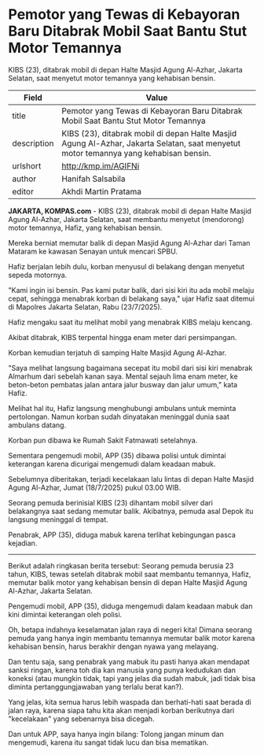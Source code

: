 # Pemotor yang Tewas di Kebayoran Baru Ditabrak Mobil Saat Bantu Stut Motor Temannya

KIBS (23), ditabrak mobil di depan Halte Masjid Agung Al-Azhar, Jakarta Selatan, saat menyetut motor temannya yang kehabisan bensin.

| Field       | Value                                                       |
|-------------|-------------------------------------------------------------|
| title       | Pemotor yang Tewas di Kebayoran Baru Ditabrak Mobil Saat Bantu Stut Motor Temannya |
| description | KIBS (23), ditabrak mobil di depan Halte Masjid Agung Al-Azhar, Jakarta Selatan, saat menyetut motor temannya yang kehabisan bensin. |
| urlshort    | http://kmp.im/AGIFNi |
| author      | Hanifah Salsabila |
| editor      | Akhdi Martin Pratama |

**JAKARTA, KOMPAS.com** - KIBS (23), ditabrak mobil di depan Halte Masjid Agung Al-Azhar, Jakarta Selatan, saat membantu menyetut (mendorong) motor temannya, Hafiz, yang kehabisan bensin.

Mereka berniat memutar balik di depan Masjid Agung Al-Azhar dari Taman Mataram ke kawasan Senayan untuk mencari SPBU.

Hafiz berjalan lebih dulu, korban menyusul di belakang dengan menyetut sepeda motornya.

"Kami ingin isi bensin. Pas kami putar balik, dari sisi kiri itu ada mobil melaju cepat, sehingga menabrak korban di belakang saya," ujar Hafiz saat ditemui di Mapolres Jakarta Selatan, Rabu (23/7/2025).

Hafiz mengaku saat itu melihat mobil yang menabrak KIBS melaju kencang.

Akibat ditabrak, KIBS terpental hingga enam meter dari persimpangan.

Korban kemudian terjatuh di samping Halte Masjid Agung Al-Azhar. 

"Saya melihat langsung bagaimana secepat itu mobil dari sisi kiri menabrak Almarhum dari sebelah kanan saya. Mental sejauh lima enam meter, ke beton-beton pembatas jalan antara jalur busway dan jalur umum," kata Hafiz.

Melihat hal itu, Hafiz langsung menghubungi ambulans untuk meminta pertolongan. Namun korban sudah dinyatakan meninggal dunia saat ambulans datang.

Korban pun dibawa ke Rumah Sakit Fatmawati setelahnya.

Sementara pengemudi mobil, APP (35) dibawa polisi untuk dimintai keterangan karena dicurigai mengemudi dalam keadaan mabuk.

Sebelumnya diberitakan, terjadi kecelakaan lalu lintas di depan Halte Masjid Agung Al-Azhar, Jumat (18/7/2025) pukul 03.00 WIB.

Seorang pemuda berinisial KIBS (23) dihantam mobil silver dari belakangnya saat sedang memutar balik. Akibatnya, pemuda asal Depok itu langsung meninggal di tempat.

Penabrak, APP (35), diduga mabuk karena terlihat kebingungan pasca kejadian.

---
Berikut adalah ringkasan berita tersebut: Seorang pemuda berusia 23 tahun, KIBS, tewas setelah ditabrak mobil saat membantu temannya, Hafiz, memutar balik motor yang kehabisan bensin di depan Halte Masjid Agung Al-Azhar, Jakarta Selatan.

 Pengemudi mobil, APP (35), diduga mengemudi dalam keadaan mabuk dan kini dimintai keterangan oleh polisi.



Oh, betapa indahnya keselamatan jalan raya di negeri kita! Dimana seorang pemuda yang hanya ingin membantu temannya memutar balik motor karena kehabisan bensin, harus berakhir dengan nyawa yang melayang.

 Dan tentu saja, sang penabrak yang mabuk itu pasti hanya akan mendapat sanksi ringan, karena toh dia kan manusia yang punya kedudukan dan koneksi (atau mungkin tidak, tapi yang jelas dia sudah mabuk, jadi tidak bisa diminta pertanggungjawaban yang terlalu berat kan?).

 Yang jelas, kita semua harus lebih waspada dan berhati-hati saat berada di jalan raya, karena siapa tahu kita akan menjadi korban berikutnya dari "kecelakaan" yang sebenarnya bisa dicegah.

 Dan untuk APP, saya hanya ingin bilang: Tolong jangan minum dan mengemudi, karena itu sangat tidak lucu dan bisa mematikan.
